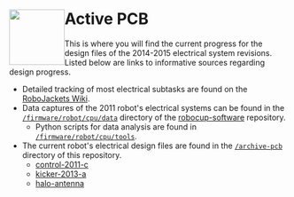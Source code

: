 <img src="https://dl.dropboxusercontent.com/s/ao3pe3n8npuxrfo/robobuzz-header.svg" height="100px" width="100px" style="float:left"/>Active PCB
===========
This is where you will find the current progress for the design files of the 2014-2015 electrical system revisions. Listed below are links to informative sources regarding design progress.

* Detailed tracking of most electrical subtasks are found on the [RoboJackets Wiki](http://wiki.robojackets.org/w/RoboCup:_Redesign_2014-2015).
* Data captures of the 2011 robot's electrical systems can be found in the [`/firmware/robot/cpu/data`](https://github.com/RoboJackets/robocup-software/tree/master/firmware/robot/cpu/tools) directory of the [robocup-software](https://github.com/robojackets/robocup-software) repository.
  * Python scripts for data analysis are found in [`/firmware/robot/cpu/tools`](https://github.com/RoboJackets/robocup-software/tree/master/firmware/robot/cpu/tools).
* The current robot's electrical design files are found in the [`/archive-pcb`](../archive-pcb) directory of this repository.
  * [control-2011-c](../archive-pcb/control-2011-c)
  * [kicker-2013-a](../archive-pcb/kicker-2013-a)
  * [halo-antenna](../archive-pcb/halo-antenna)

